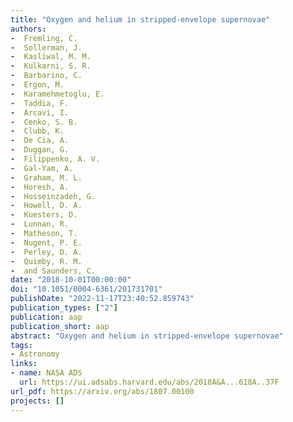 ```yaml
---
title: "Oxygen and helium in stripped-envelope supernovae"
authors:
-  Fremling, C.
-  Sollerman, J.
-  Kasliwal, M. M.
-  Kulkarni, S. R.
-  Barbarino, C.
-  Ergon, M.
-  Karamehmetoglu, E.
-  Taddia, F.
-  Arcavi, I.
-  Cenko, S. B.
-  Clubb, K.
-  De Cia, A.
-  Duggan, G.
-  Filippenko, A. V.
-  Gal-Yam, A.
-  Graham, M. L.
-  Horesh, A.
-  Hosseinzadeh, G.
-  Howell, D. A.
-  Kuesters, D.
-  Lunnan, R.
-  Matheson, T.
-  Nugent, P. E.
-  Perley, D. A.
-  Quimby, R. M.
-  and Saunders, C.
date: "2018-10-01T00:00:00"
doi: "10.1051/0004-6361/201731701"
publishDate: "2022-11-17T23:40:52.859743"
publication_types: ["2"]
publication: aap
publication_short: aap
abstract: "Oxygen and helium in stripped-envelope supernovae"
tags:
- Astronomy
links:
- name: NASA ADS
  url: https://ui.adsabs.harvard.edu/abs/2018A&A...618A..37F
url_pdf: https://arxiv.org/abs/1807.00100
projects: []
---
```

